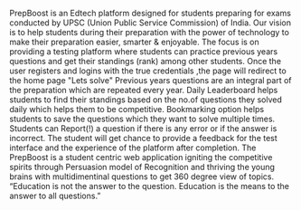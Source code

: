 PrepBoost is an Edtech platform designed for students preparing for exams conducted by UPSC (Union Public Service Commission) of India.
Our vision is to help students during their preparation with the power of technology to make their preparation easier, smarter & enjoyable.
The focus is on providing a testing platform where students can practice previous years questions and get their standings (rank) among other students.
Once the user registers and logins with the true credentials ,the page will redirect to the home page "Lets solve"
Previous years questions are an integral part of the preparation which are repeated every year.
Daily Leaderboard helps students to find their standings based on the no.of questions they solved daily which helps them to be competitive.
Bookmarking option helps students to save the questions which they want to solve multiple times.
Students can Report(!) a question if there is any error or if the answer is incorrect.
The student will get chance to provide a feedback for the test interface and the experience of the platform after completion.
The PrepBoost is a student centric web application igniting the competitive spirits through Persuasion model of Recognition and thriving the young brains with multidimentinal questions to get 360 degree view of topics.
“Education is not the answer to the question. Education is the means to the answer to all questions.”
